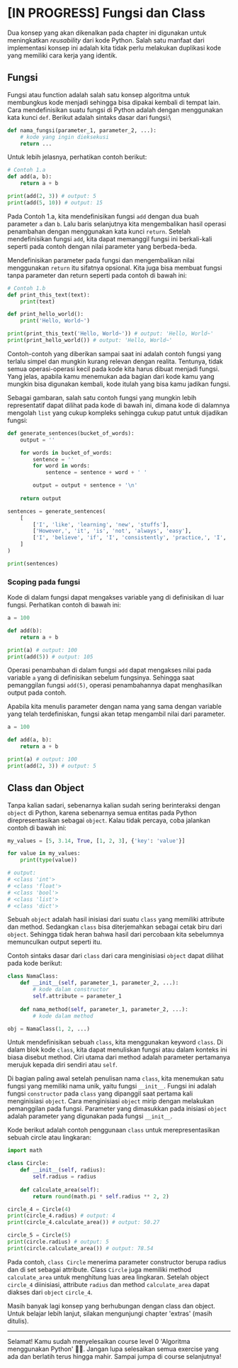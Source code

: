 # [IN PROGRESS] Fungsi dan Class

Dua konsep yang akan dikenalkan pada chapter ini digunakan untuk meningkatkan *reusability* dari kode Python. Salah satu manfaat dari implementasi konsep ini adalah kita tidak perlu melakukan duplikasi kode yang memiliki cara kerja yang identik.

## Fungsi

Fungsi atau function adalah salah satu konsep algoritma untuk membungkus kode menjadi sehingga bisa dipakai kembali di tempat lain. Cara mendefinisikan suatu fungsi di Python adalah dengan menggunakan kata kunci `def`. Berikut adalah sintaks dasar dari fungsi:\

```python
def nama_fungsi(parameter_1, parameter_2, ...):
    # kode yang ingin dieksekusi
    return ...
```

Untuk lebih jelasnya, perhatikan contoh berikut:

```python
# Contoh 1.a
def add(a, b):
    return a + b

print(add(2, 3)) # output: 5
print(add(5, 10)) # output: 15
```

Pada Contoh 1.a, kita mendefinisikan fungsi `add` dengan dua buah parameter `a` dan `b`. Lalu baris selanjutnya kita mengembalikan hasil operasi penambahan dengan menggunakan kata kunci `return`. Setelah mendefinisikan fungsi `add`, kita dapat memanggil fungsi ini berkali-kali seperti pada contoh dengan nilai parameter yang berbeda-beda.

Mendefinisikan parameter pada fungsi dan mengembalikan nilai menggunakan `return` itu sifatnya opsional. Kita juga bisa membuat fungsi tanpa parameter dan return seperti pada contoh di bawah ini:

```python
# Contoh 1.b
def print_this_text(text):
    print(text)

def print_hello_world():
    print('Hello, World~')

print(print_this_text('Hello, World~')) # output: 'Hello, World~'
print(print_hello_world()) # output: 'Hello, World~'
```

Contoh-contoh yang diberikan sampai saat ini adalah contoh fungsi yang terlalu simpel dan mungkin kurang relevan dengan realita. Tentunya, tidak semua operasi-operasi kecil pada kode kita harus dibuat menjadi fungsi. Yang jelas, apabila kamu menemukan ada bagian dari kode kamu yang mungkin bisa digunakan kembali, kode itulah yang bisa kamu jadikan fungsi. 

Sebagai gambaran, salah satu contoh fungsi yang mungkin lebih representatif dapat dilihat pada kode di bawah ini, dimana kode di dalamnya mengolah `list` yang cukup kompleks sehingga cukup patut untuk dijadikan fungsi:

```python
def generate_sentences(bucket_of_words):
    output = ''

    for words in bucket_of_words:
        sentence = ''
        for word in words:
            sentence = sentence + word + ' '

        output = output + sentence + '\n'
    
    return output

sentences = generate_sentences(
    [
        ['I', 'like', 'learning', 'new', 'stuffs'],
        ['However,', 'it', 'is', 'not', 'always', 'easy'],
        ['I', 'believe', 'if', 'I', 'consistently', 'practice,', 'I', 'can', 'get', 'a', 'valuable', 'skill', 'faster']
    ]
)

print(sentences)
```

### Scoping pada fungsi

Kode di dalam fungsi dapat mengakses variable yang di definisikan di luar fungsi. Perhatikan contoh di bawah ini: 

```python
a = 100

def add(b):
    return a + b

print(a) # output: 100
print(add(5)) # output: 105
```

Operasi penambahan di dalam fungsi `add` dapat mengakses nilai pada variable `a` yang di definisikan sebelum fungsinya. Sehingga saat pemanggilan fungsi `add(5)`, operasi penambahannya dapat menghasilkan output pada contoh.

Apabila kita menulis parameter dengan nama yang sama dengan variable yang telah terdefiniskan, fungsi akan tetap mengambil nilai dari parameter.

```python
a = 100

def add(a, b):
    return a + b

print(a) # output: 100
print(add(2, 3)) # output: 5
```

## Class dan Object

Tanpa kalian sadari, sebenarnya kalian sudah sering berinteraksi dengan `object` di Python, karena sebenarnya semua entitas pada Python direpresentasikan sebagai `object`. Kalau tidak percaya, coba jalankan contoh di bawah ini:

```python
my_values = [5, 3.14, True, [1, 2, 3], {'key': 'value'}]

for value in my_values:
    print(type(value))

# output:
# <class 'int'>
# <class 'float'>
# <class 'bool'>
# <class 'list'>
# <class 'dict'>
```

Sebuah `object` adalah hasil inisiasi dari suatu `class` yang memiliki attribute dan method. Sedangkan `class` bisa diterjemahkan sebagai cetak biru dari `object`. Sehingga tidak heran bahwa hasil dari percobaan kita sebelumnya memunculkan output seperti itu.

Contoh sintaks dasar dari `class` dari cara menginisiasi `object` dapat dilihat pada kode berikut:

```python
class NamaClass:
    def __init__(self, parameter_1, parameter_2, ...):
        # kode dalam constructor
        self.attribute = parameter_1
    
    def nama_method(self, parameter_1, parameter_2, ...):
        # kode dalam method

obj = NamaClass(1, 2, ...)
```

Untuk mendefinisikan sebuah `class`, kita menggunakan keyword `class`. Di dalam blok kode `class`, kita dapat menuliskan fungsi atau dalam konteks ini biasa disebut method. Ciri utama dari method adalah parameter pertamanya merujuk kepada diri sendiri atau `self`. 

Di bagian paling awal setelah penulisan nama `class`, kita menemukan satu fungsi yang memiliki nama unik, yaitu fungsi `__init__`. Fungsi ini adalah fungsi `constructor` pada `class` yang dipanggil saat pertama kali menginisiasi `object`. Cara menginisiasi `object` mirip dengan melakukan pemanggilan pada fungsi. Parameter yang dimasukkan pada inisiasi `object` adalah parameter yang digunakan pada fungsi `__init__`.

Kode berikut adalah contoh penggunaan `class` untuk merepresentasikan sebuah circle atau lingkaran:

```python
import math

class Circle:
    def __init__(self, radius):
        self.radius = radius
    
    def calculate_area(self):
        return round(math.pi * self.radius ** 2, 2)

circle_4 = Circle(4)
print(circle_4.radius) # output: 4
print(circle_4.calculate_area()) # output: 50.27

circle_5 = Circle(5)
print(circle.radius) # output: 5
print(circle.calculate_area()) # output: 78.54
```

Pada contoh, `class Circle` menerima parameter constructor berupa radius dan di set sebagai attribute. Class `Circle` juga memiliki method `calculate_area` untuk menghitung luas area lingkaran. Setelah object `circle_4` diinisiasi, attribute `radius` dan method `calculate_area` dapat diakses dari `object` `circle_4`. 

Masih banyak lagi konsep yang berhubungan dengan class dan object. Untuk belajar lebih lanjut, silakan mengunjungi chapter 'extras' (masih ditulis). 

---

Selamat! Kamu sudah menyelesaikan course level 0 'Algoritma menggunakan Python' 🎉🎉. Jangan lupa selesaikan semua exercise yang ada dan berlatih terus hingga mahir. Sampai jumpa di course selanjutnya!